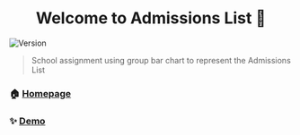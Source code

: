 <h1 align="center">Welcome to Admissions List 👋</h1>
<p>
  <img alt="Version" src="https://img.shields.io/badge/version-1-blue.svg?cacheSeconds=2592000" />
</p>

> School assignment using group bar chart to represent the Admissions List

### 🏠 [Homepage](https://github.com/Oscarnyo/Addmissions-list)

### ✨ [Demo](https://oscarnyo.github.io/Addmissions-list/)


